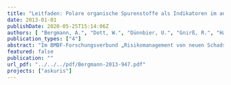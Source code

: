 ```yaml
---
title: "Leitfaden: Polare organische Spurenstoffe als Indikatoren im anthropogen beeinflussten Wasserkreislauf"
date: 2013-01-01
publishDate: 2020-05-25T15:14:06Z
authors: [ "Bergmann, A.", "Dott, W.", "Dünnbier, U.", "Gnirß, R.", "Haist-Gulde, B.", "Hamscher, G.", "Jekel, M.", "Letzel, M.", "Licha, T.", "Lyko, S.", "miehe", "Reemtsma, T.", "Sacher, F.", "Scheurer, M.", "Schmidt, C." ]
publication_types: ["4"]
abstract: "Im BMBF-Forschungsverbund „Risikomanagement von neuen Schadstoffen und Krankheitserregern im Wasserkreislauf (RiSKWa)“ wurde die Definition von „Indikatorsubstanzen“ als ein interessantes Querschnittsthema identifiziert. Es wurde dazu eine Arbeitsgruppe gebildet, die sich die Aufgabe stellte, einen Leitfaden zur Zweckbestimmung, Auswahl, Bedeutung und Interpretation von polaren organischen spurenstoffen als chemische Indikatoren zu verfassen. Mit Hilfe der Indikatoren sollten insbesondere anthropogene Veränderungen der Wasserqualität erkennbar sein, sowie natürliche Prozesse und technische Aufbereitungsverfahren überwacht und gesteuert werden können. Diese Indikatoren dienen nicht der Bewertung der Wasserqualität. Mögliche Anwender sind die Bearbeiter in den Verbundvorhaben des RiSKWa-Programms und in weiteren Vorhaben in den Bundesländern, die sich mit Spurenstoffen befassen, Fachbehörden, Forschungseinrichtungen, Wasserlabors der Trinkwasserversorgung und Abwasserreinigung und Ingenieurfirmen, die wassertechnologische Themen der Spurenstoffentfernung bearbeiten. Einen Überblick über mögliche Quellen, Eintragspfade und Barrieren im Wasserbereich zeigt die folgende Abbildung aus dem Bericht eines DECHEMA-Arbeitsausschusses „Pfad- und wirkungsspezifische Indikatorsysteme für Wasser- und Bodensysteme“ (Leitung: W. Dott). Dieser Leitfaden wird dabei sehr wesentliche Teile des dargestellten Systems behandeln."
featured: false
publication: ""
url_pdf: "../../../pdf/Bergmann-2013-947.pdf"
projects: ["askuris"]
---
```


